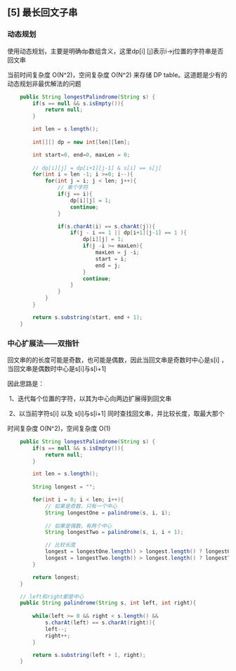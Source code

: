 ## [5] 最长回文子串

### 动态规划

使用动态规划，主要是明确dp数组含义，这里dp[i]  [j]表示i->j位置的字符串是否回文串

当前时间复杂度 O(N^2)，空间复杂度 O(N^2) 来存储 DP table。这道题是少有的动态规划非最优解法的问题

```java
    public String longestPalindrome(String s) {
        if(s == null && s.isEmpty()){
            return null;
        }

        int len = s.length();
        
        int[][] dp = new int[len][len];

        int start=0, end=0, maxLen = 0;
        
        // dp[i][j] = dp[i+1][j-1] & s[i] == s[j] 
        for(int i = len -1; i >=0; i--){
            for(int j = i; j < len; j++){
                // 单个字符
                if(j == i){
                    dp[i][j] = 1;
                    continue;
                }

                if(s.charAt(i) == s.charAt(j)){
                    if(j - i == 1 || dp[i+1][j-1] == 1 ){
                        dp[i][j] = 1;
                        if(j -i >= maxLen){
                            maxLen = j -i;
                            start = i;
                            end = j;
                        }
                        continue;
                    }
                }   
            }
        }

        return s.substring(start, end + 1);
    }
```



### 中心扩展法——双指针

回文串的的长度可能是奇数，也可能是偶数，因此当回文串是奇数时中心是s[i] ，当回文串是偶数时中心是s[i]与s[i+1]

因此思路是：

​		1、迭代每个位置的字符，以其为中心向两边扩展得到回文串

​		2、以当前字符s[i] 以及 s[i]与s[i+1] 同时查找回文串，并比较长度，取最大那个

时间复杂度 O(N^2)，空间复杂度 O(1)

```java
    public String longestPalindrome(String s) {
        if(s == null && s.isEmpty()){
            return null;
        }

        int len = s.length();
        
        String longest = ""; 

        for(int i = 0; i < len; i++){
            // 如果是奇数，只有一个中心
            String longestOne = palindrome(s, i, i);
            
            // 如果是偶数，有两个中心
            String longestTwo = palindrome(s, i, i + 1);

            // 比较长度
            longest = longestOne.length() > longest.length() ? longestOne : longest;
            longest = longestTwo.length() > longest.length() ? longestTwo : longest;
        }

        return longest;
    }

    // left和right都是中心
    public String palindrome(String s, int left, int right){
       
        while(left >= 0 && right < s.length() &&
            s.charAt(left) == s.charAt(right)){
            left--;
            right++;
        }

        return s.substring(left + 1, right);
    }
```

​		
